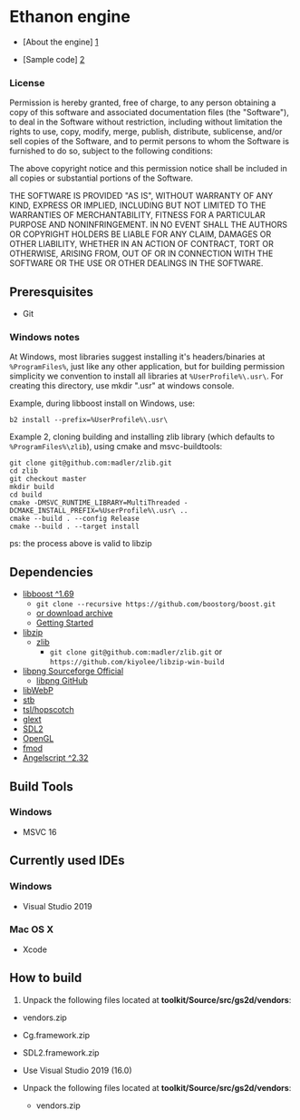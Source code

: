 ﻿# Ethanon engine

- [About the engine] [1]
- [Sample code] [2]

  [1]: http://doc.ethanonengine.com/manual/6
  [2]: https://github.com/asantee/ethanon-samples

### License

Permission is hereby granted, free of charge, to any person obtaining a copy of this
software and associated documentation files (the "Software"), to deal in the
Software without restriction, including without limitation the rights to use, copy,
modify, merge, publish, distribute, sublicense, and/or sell copies of the Software,
and to permit persons to whom the Software is furnished to do so, subject to the
following conditions:

The above copyright notice and this permission notice shall be included in all
copies or substantial portions of the Software.

THE SOFTWARE IS PROVIDED "AS IS", WITHOUT WARRANTY OF ANY KIND, EXPRESS OR IMPLIED,
INCLUDING BUT NOT LIMITED TO THE WARRANTIES OF MERCHANTABILITY, FITNESS FOR A
PARTICULAR PURPOSE AND NONINFRINGEMENT. IN NO EVENT SHALL THE AUTHORS OR COPYRIGHT
HOLDERS BE LIABLE FOR ANY CLAIM, DAMAGES OR OTHER LIABILITY, WHETHER IN AN ACTION OF
CONTRACT, TORT OR OTHERWISE, ARISING FROM, OUT OF OR IN CONNECTION WITH THE SOFTWARE
OR THE USE OR OTHER DEALINGS IN THE SOFTWARE.

## Preresquisites

- Git
### Windows notes

At Windows, most libraries suggest installing it's headers/binaries at `%ProgramFiles%`, just
like any other application, but for building permission simplicity we convention to install
all libraries at `%UserProfile%\.usr\`.
For creating this directory, use mkdir ".usr" at windows console.

Example, during libboost install on Windows, use:

`b2 install --prefix=%UserProfile%\.usr\`

Example 2, cloning building and installing zlib library (which defaults to `%ProgramFiles%\zlib`),
 using cmake and msvc-buildtools:

```
git clone git@github.com:madler/zlib.git
cd zlib
git checkout master
mkdir build
cd build
cmake -DMSVC_RUNTIME_LIBRARY=MultiThreaded -DCMAKE_INSTALL_PREFIX=%UserProfile%\.usr\ ..
cmake --build . --config Release
cmake --build . --target install
```

  ps: the process above is valid to libzip

## Dependencies

- [libboost ^1.69](https://boost.org)
  - `git clone --recursive https://github.com/boostorg/boost.git`
  - [or download archive](https://www.boost.org/users/download/)
  - [Getting Started](https://github.com/boostorg/boost/wiki/Getting-Started%3A-Overview)
- [libzip](https://libzip.org/download/)
  - [zlib](http://www.zlib.net/)
    - `git clone git@github.com:madler/zlib.git`
	or `https://github.com/kiyolee/libzip-win-build`
- [libpng Sourceforge Official](git://git.code.sf.net/p/libpng/code)
  - [libpng GitHub](https://github.com/glennrp/libpng)
- [libWebP](https://github.com/webmproject/libwebp)
- [stb](https://github.com/nothings/stb)
- [tsl/hopscotch](https://github.com/Tessil/hopscotch-map)
- [glext](https://sourceforge.net/projects/glextwin32/)
- [SDL2](https://www.libsdl.org/download-2.0.php)
- [OpenGL](https://www.mesa3d.org/intro.html)
- [fmod](https://www.fmod.com/)
- [Angelscript ^2.32](https://angelcode.com)

## Build Tools

### Windows
- MSVC 16

## Currently used IDEs

### Windows
- Visual Studio 2019

### Mac OS X

- Xcode

## How to build

1. Unpack the following files located at **toolkit/Source/src/gs2d/vendors**:
  - vendors.zip
  - Cg.framework.zip
  - SDL2.framework.zip



- Use Visual Studio 2019 (16.0)
- Unpack the following files located at **toolkit/Source/src/gs2d/vendors**:
  - vendors.zip

